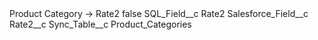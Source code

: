 <?xml version="1.0" encoding="UTF-8"?>
<CustomMetadata xmlns="http://soap.sforce.com/2006/04/metadata" xmlns:xsi="http://www.w3.org/2001/XMLSchema-instance" xmlns:xsd="http://www.w3.org/2001/XMLSchema">
    <label>Product Category -&gt; Rate2</label>
    <protected>false</protected>
    <values>
        <field>SQL_Field__c</field>
        <value xsi:type="xsd:string">Rate2</value>
    </values>
    <values>
        <field>Salesforce_Field__c</field>
        <value xsi:type="xsd:string">Rate2__c</value>
    </values>
    <values>
        <field>Sync_Table__c</field>
        <value xsi:type="xsd:string">Product_Categories</value>
    </values>
</CustomMetadata>
